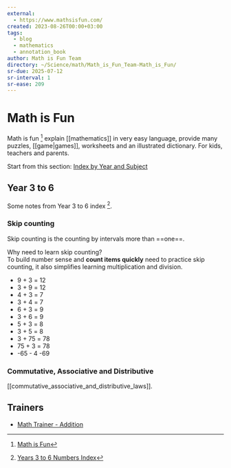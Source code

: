 ```yaml
---
external:
  - https://www.mathsisfun.com/
created: 2023-08-26T00:00+03:00
tags:
  - blog
  - mathematics
  - annotation_book
author: Math is Fun Team
directory: ~/Science/math/Math_is_Fun_Team-Math_is_Fun/
sr-due: 2025-07-12
sr-interval: 1
sr-ease: 209
---
```


# Math is Fun

Math is fun [^1] explain [[mathematics]] in very easy language, provide many
puzzles, [[game|games]], worksheets and an illustrated dictionary. For kids,
teachers and parents.

Start from this section:
[Index by Year and Subject](https://www.mathsisfun.com/links/index.html)

## Year 3 to 6

Some notes from Year 3 to 6 index [^2].

### Skip counting

Skip counting is the counting by intervals more than ==one==. <!--SR:!2025-02-12,2,210-->

Why need to learn skip counting?
<br class="f">
To build number sense and **count items quickly** need to practice skip counting, it
also simplifies learning multiplication and division. <!--SR:!2025-02-11,1,190-->

- 9 + 3 = <wbr class="f">12 <!--SR:!2025-02-11,1,190-->
- 3 + 9 = <wbr class="f">12 <!--SR:!2025-02-11,1,190-->
- 4 + 3 = <wbr class="f">7 <!--SR:!2025-02-12,2,210-->
- 3 + 4 = <wbr class="f">7 <!--SR:!2025-02-12,2,210-->
- 6 + 3 = <wbr class="f">9 <!--SR:!2025-02-12,2,210-->
- 3 + 6 = <wbr class="f">9 <!--SR:!2025-02-12,2,210-->
- 5 + 3 = <wbr class="f">8 <!--SR:!2025-02-12,2,210-->
- 3 + 5 = <wbr class="f">8 <!--SR:!2025-02-12,2,210-->
- 3 + 75 = <wbr class="f">78 <!--SR:!2025-02-12,2,210-->
- 75 + 3 = <wbr class="f">78 <!--SR:!2025-02-12,2,210-->
- -65 - 4 <wbr class="f"> -69

### Commutative, Associative and Distributive

[[commutative_associative_and_distributive_laws]].

## Trainers

- [Math Trainer - Addition](https://www.mathsisfun.com/numbers/math-trainer-addition.html)

[^1]: [Math is Fun](https://www.mathsisfun.com/)
[^2]: [Years 3 to 6 Numbers Index](https://www.mathsisfun.com/links/b-3to6-numbers.html)
